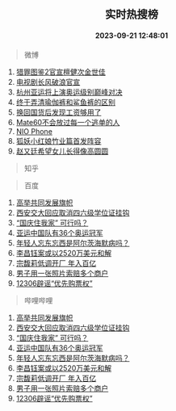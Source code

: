 <div align="center"><h2>实时热搜榜</h2><h4>2023-09-21 12:48:01</h4></div>

> 微博  

1. [猎罪图鉴2官宣檀健次金世佳](https://s.weibo.com/weibo?q=%23%E7%8C%8E%E7%BD%AA%E5%9B%BE%E9%89%B42%E5%AE%98%E5%AE%A3%E6%AA%80%E5%81%A5%E6%AC%A1%E9%87%91%E4%B8%96%E4%BD%B3%23&t=31&band_rank=1&Refer=top)<br />
2. [电视剧长风破浪官宣](https://s.weibo.com/weibo?q=%23%E7%94%B5%E8%A7%86%E5%89%A7%E9%95%BF%E9%A3%8E%E7%A0%B4%E6%B5%AA%E5%AE%98%E5%AE%A3%23&t=31&band_rank=2&Refer=top)<br />
3. [杭州亚运将上演奥运级别巅峰对决](https://s.weibo.com/weibo?q=%23%E6%9D%AD%E5%B7%9E%E4%BA%9A%E8%BF%90%E5%B0%86%E4%B8%8A%E6%BC%94%E5%A5%A5%E8%BF%90%E7%BA%A7%E5%88%AB%E5%B7%85%E5%B3%B0%E5%AF%B9%E5%86%B3%23&t=31&band_rank=3&Refer=top)<br />
4. [终于弄清瑜伽裤和鲨鱼裤的区别](https://s.weibo.com/weibo?q=%23%E7%BB%88%E4%BA%8E%E5%BC%84%E6%B8%85%E7%91%9C%E4%BC%BD%E8%A3%A4%E5%92%8C%E9%B2%A8%E9%B1%BC%E8%A3%A4%E7%9A%84%E5%8C%BA%E5%88%AB%23&t=31&band_rank=4&Refer=top)<br />
5. [换回国货后发现工资够用了](https://s.weibo.com/weibo?q=%23%E6%8D%A2%E5%9B%9E%E5%9B%BD%E8%B4%A7%E5%90%8E%E5%8F%91%E7%8E%B0%E5%B7%A5%E8%B5%84%E5%A4%9F%E7%94%A8%E4%BA%86%23&t=31&band_rank=5&Refer=top)<br />
6. [Mate60不会放过每一个逃单的人](https://s.weibo.com/weibo?q=%23Mate60%E4%B8%8D%E4%BC%9A%E6%94%BE%E8%BF%87%E6%AF%8F%E4%B8%80%E4%B8%AA%E9%80%83%E5%8D%95%E7%9A%84%E4%BA%BA%23&t=31&band_rank=6&Refer=top)<br />
7. [NIO Phone](https://s.weibo.com/weibo?q=NIO%20Phone&t=31&band_rank=7&Refer=top)<br />
8. [狐妖小红娘竹业篇首发阵容](https://s.weibo.com/weibo?q=%23%E7%8B%90%E5%A6%96%E5%B0%8F%E7%BA%A2%E5%A8%98%E7%AB%B9%E4%B8%9A%E7%AF%87%E9%A6%96%E5%8F%91%E9%98%B5%E5%AE%B9%23&t=31&band_rank=8&Refer=top)<br />
9. [赵又廷希望女儿长得像高圆圆](https://s.weibo.com/weibo?q=%23%E8%B5%B5%E5%8F%88%E5%BB%B7%E5%B8%8C%E6%9C%9B%E5%A5%B3%E5%84%BF%E9%95%BF%E5%BE%97%E5%83%8F%E9%AB%98%E5%9C%86%E5%9C%86%23&t=31&band_rank=9&Refer=top)<br />

> 知乎  


> 百度  

1. [高举共同发展旗帜](https://www.baidu.com/s?wd=%E9%AB%98%E4%B8%BE%E5%85%B1%E5%90%8C%E5%8F%91%E5%B1%95%E6%97%97%E5%B8%9C&sa=fyb_news&rsv_dl=fyb_news)<br />
2. [西安交大回应取消四六级学位证挂钩](https://www.baidu.com/s?wd=%E8%A5%BF%E5%AE%89%E4%BA%A4%E5%A4%A7%E5%9B%9E%E5%BA%94%E5%8F%96%E6%B6%88%E5%9B%9B%E5%85%AD%E7%BA%A7%E5%AD%A6%E4%BD%8D%E8%AF%81%E6%8C%82%E9%92%A9&sa=fyb_news&rsv_dl=fyb_news)<br />
3. [“国庆住我家” 可行吗？](https://www.baidu.com/s?wd=%E2%80%9C%E5%9B%BD%E5%BA%86%E4%BD%8F%E6%88%91%E5%AE%B6%E2%80%9D+%E5%8F%AF%E8%A1%8C%E5%90%97%EF%BC%9F&sa=fyb_news&rsv_dl=fyb_news)<br />
4. [亚运中国队有36个奥运冠军](https://www.baidu.com/s?wd=%E4%BA%9A%E8%BF%90%E4%B8%AD%E5%9B%BD%E9%98%9F%E6%9C%8936%E4%B8%AA%E5%A5%A5%E8%BF%90%E5%86%A0%E5%86%9B&sa=fyb_news&rsv_dl=fyb_news)<br />
5. [年轻人忘东忘西是阿尔茨海默病吗？](https://www.baidu.com/s?wd=%E5%B9%B4%E8%BD%BB%E4%BA%BA%E5%BF%98%E4%B8%9C%E5%BF%98%E8%A5%BF%E6%98%AF%E9%98%BF%E5%B0%94%E8%8C%A8%E6%B5%B7%E9%BB%98%E7%97%85%E5%90%97%EF%BC%9F&sa=fyb_news&rsv_dl=fyb_news)<br />
6. [李昌钰案或以2520万美元和解](https://www.baidu.com/s?wd=%E6%9D%8E%E6%98%8C%E9%92%B0%E6%A1%88%E6%88%96%E4%BB%A52520%E4%B8%87%E7%BE%8E%E5%85%83%E5%92%8C%E8%A7%A3&sa=fyb_news&rsv_dl=fyb_news)<br />
7. [宗馥莉低调开厂 年入百亿](https://www.baidu.com/s?wd=%E5%AE%97%E9%A6%A5%E8%8E%89%E4%BD%8E%E8%B0%83%E5%BC%80%E5%8E%82+%E5%B9%B4%E5%85%A5%E7%99%BE%E4%BA%BF&sa=fyb_news&rsv_dl=fyb_news)<br />
8. [男子用一张照片索赔多个商户](https://www.baidu.com/s?wd=%E7%94%B7%E5%AD%90%E7%94%A8%E4%B8%80%E5%BC%A0%E7%85%A7%E7%89%87%E7%B4%A2%E8%B5%94%E5%A4%9A%E4%B8%AA%E5%95%86%E6%88%B7&sa=fyb_news&rsv_dl=fyb_news)<br />
9. [12306辟谣“优先购票权”](https://www.baidu.com/s?wd=12306%E8%BE%9F%E8%B0%A3%E2%80%9C%E4%BC%98%E5%85%88%E8%B4%AD%E7%A5%A8%E6%9D%83%E2%80%9D&sa=fyb_news&rsv_dl=fyb_news)<br />

> 哔哩哔哩  

1. [高举共同发展旗帜](https://www.baidu.com/s?wd=%E9%AB%98%E4%B8%BE%E5%85%B1%E5%90%8C%E5%8F%91%E5%B1%95%E6%97%97%E5%B8%9C&sa=fyb_news&rsv_dl=fyb_news)<br />
2. [西安交大回应取消四六级学位证挂钩](https://www.baidu.com/s?wd=%E8%A5%BF%E5%AE%89%E4%BA%A4%E5%A4%A7%E5%9B%9E%E5%BA%94%E5%8F%96%E6%B6%88%E5%9B%9B%E5%85%AD%E7%BA%A7%E5%AD%A6%E4%BD%8D%E8%AF%81%E6%8C%82%E9%92%A9&sa=fyb_news&rsv_dl=fyb_news)<br />
3. [“国庆住我家” 可行吗？](https://www.baidu.com/s?wd=%E2%80%9C%E5%9B%BD%E5%BA%86%E4%BD%8F%E6%88%91%E5%AE%B6%E2%80%9D+%E5%8F%AF%E8%A1%8C%E5%90%97%EF%BC%9F&sa=fyb_news&rsv_dl=fyb_news)<br />
4. [亚运中国队有36个奥运冠军](https://www.baidu.com/s?wd=%E4%BA%9A%E8%BF%90%E4%B8%AD%E5%9B%BD%E9%98%9F%E6%9C%8936%E4%B8%AA%E5%A5%A5%E8%BF%90%E5%86%A0%E5%86%9B&sa=fyb_news&rsv_dl=fyb_news)<br />
5. [年轻人忘东忘西是阿尔茨海默病吗？](https://www.baidu.com/s?wd=%E5%B9%B4%E8%BD%BB%E4%BA%BA%E5%BF%98%E4%B8%9C%E5%BF%98%E8%A5%BF%E6%98%AF%E9%98%BF%E5%B0%94%E8%8C%A8%E6%B5%B7%E9%BB%98%E7%97%85%E5%90%97%EF%BC%9F&sa=fyb_news&rsv_dl=fyb_news)<br />
6. [李昌钰案或以2520万美元和解](https://www.baidu.com/s?wd=%E6%9D%8E%E6%98%8C%E9%92%B0%E6%A1%88%E6%88%96%E4%BB%A52520%E4%B8%87%E7%BE%8E%E5%85%83%E5%92%8C%E8%A7%A3&sa=fyb_news&rsv_dl=fyb_news)<br />
7. [宗馥莉低调开厂 年入百亿](https://www.baidu.com/s?wd=%E5%AE%97%E9%A6%A5%E8%8E%89%E4%BD%8E%E8%B0%83%E5%BC%80%E5%8E%82+%E5%B9%B4%E5%85%A5%E7%99%BE%E4%BA%BF&sa=fyb_news&rsv_dl=fyb_news)<br />
8. [男子用一张照片索赔多个商户](https://www.baidu.com/s?wd=%E7%94%B7%E5%AD%90%E7%94%A8%E4%B8%80%E5%BC%A0%E7%85%A7%E7%89%87%E7%B4%A2%E8%B5%94%E5%A4%9A%E4%B8%AA%E5%95%86%E6%88%B7&sa=fyb_news&rsv_dl=fyb_news)<br />
9. [12306辟谣“优先购票权”](https://www.baidu.com/s?wd=12306%E8%BE%9F%E8%B0%A3%E2%80%9C%E4%BC%98%E5%85%88%E8%B4%AD%E7%A5%A8%E6%9D%83%E2%80%9D&sa=fyb_news&rsv_dl=fyb_news)<br />
